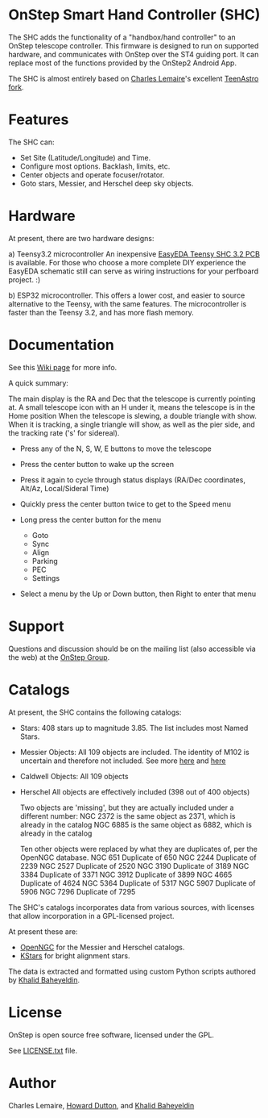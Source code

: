 OnStep Smart Hand Controller (SHC)
==================================

The SHC adds the functionality of a "handbox/hand controller" to an OnStep telescope controller. 
This firmware is designed to run on supported hardware, and communicates with OnStep over the 
ST4 guiding port. It can replace most of the functions provided by the OnStep2 Android App. 

The SHC is almost entirely based on [Charles Lemaire](https://pixelstelescopes.wordpress.com/)'s excellent [TeenAstro fork](https://groups.io/g/TeenAstro/wiki/home).

# Features
The SHC can:

* Set Site (Latitude/Longitude) and Time.
* Configure most options.  Backlash, limits, etc.
* Center objects and operate focuser/rotator.
* Goto stars, Messier, and Herschel deep sky objects.

# Hardware
At present, there are two hardware designs:

a) Teensy3.2 microcontroller
An inexpensive [EasyEDA Teensy SHC 3.2 PCB](https://easyeda.com/hdutton/HC-20e242d665db4c85bb565a0cd0b52233) is available. For those who choose a more complete DIY experience the EasyEDA schematic still can serve as wiring instructions for your perfboard project. :)

b) ESP32 microcontroller.
This offers a lower cost, and easier to source alternative to the Teensy, with the same features.
The microcontroller is faster than the Teensy 3.2, and has more flash memory.

# Documentation
See this [Wiki page](https://groups.io/g/onstep/wiki/Smart-Hand-Controller) for more info.

A quick summary:

The main display is the RA and Dec that the telescope is currently pointing at.
A small telescope icon with an H under it, means the telescope is in the Home position
When the telescope is slewing, a double triangle with show. When it is tracking, a single
triangle will show, as well as the pier side, and the tracking rate ('s' for sidereal).

- Press any of the N, S, W, E buttons to move the telescope 
- Press the center button to wake up the screen
- Press it again to cycle through status displays (RA/Dec coordinates, Alt/Az, Local/Sideral Time)

- Quickly press the center button twice to get to the Speed menu
- Long press the center button for the menu
  * Goto
  * Sync
  * Align
  * Parking
  * PEC
  * Settings
- Select a menu by the Up or Down button, then Right to enter that menu

# Support
Questions and discussion should be on the mailing list (also accessible via the
web) at the [OnStep Group](https://groups.io/g/onstep/).

# Catalogs
At present, the SHC contains the following catalogs:
- Stars:
  408 stars up to magnitude 3.85. The list includes most Named Stars.
- Messier Objects:
  All 109 objects are included.
  The identity of M102 is uncertain and therefore not included. See more [here](http://www.messier.seds.org/m/m102d.html) and [here](https://en.wikipedia.org/wiki/Messier_102)
- Caldwell Objects:
  All 109 objects
- Herschel
  All objects are effectively included (398 out of 400 objects)

  Two objects are 'missing', but they are actually included under a different number:
    NGC 2372 is the same object as 2371, which is already in the catalog
    NGC 6885 is the same object as 6882, which is already in the catalog

  Ten other objects were replaced by what they are duplicates of, per the OpenNGC database.
    NGC  651 Duplicate of 650
    NGC 2244 Duplicate of 2239
    NGC 2527 Duplicate of 2520
    NGC 3190 Duplicate of 3189
    NGC 3384 Duplicate of 3371
    NGC 3912 Duplicate of 3899
    NGC 4665 Duplicate of 4624
    NGC 5364 Duplicate of 5317
    NGC 5907 Duplicate of 5906
    NGC 7296 Duplicate of 7295

The SHC's catalogs incorporates data from various sources, with licenses that allow incorporation
in a GPL-licensed project.

At present these are:
- [OpenNGC](https://github.com/mattiaverga/OpenNGC) for the Messier and Herschel catalogs.
- [KStars](https://git.launchpad.net/kstars-bleeding/plain/kstars/data/stars.dat) for bright alignment stars.

The data is extracted and formatted using custom Python scripts authored by [Khalid Baheyeldin](https://baheyeldin.com).

# License
OnStep is open source free software, licensed under the GPL.

See [LICENSE.txt](./LICENSE.txt) file.

# Author
Charles Lemaire, [Howard Dutton](http://www.stellarjourney.com), and [Khalid Baheyeldin](https://baheyeldin.com)
